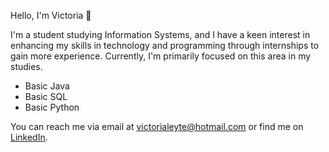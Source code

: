 Hello, I'm Victoria 👋

I'm a student studying Information Systems, and I have a keen interest in enhancing my skills in technology and programming through internships to gain more experience. 
Currently, I'm primarily focused on this area in my studies.

- Basic Java
- Basic SQL
- Basic Python

You can reach me via email at [victorialeyte@hotmail.com](mailto:victorialeyte@hotmail.com) or find me on [LinkedIn](https://www.linkedin.com/in/victorialsleite/).
